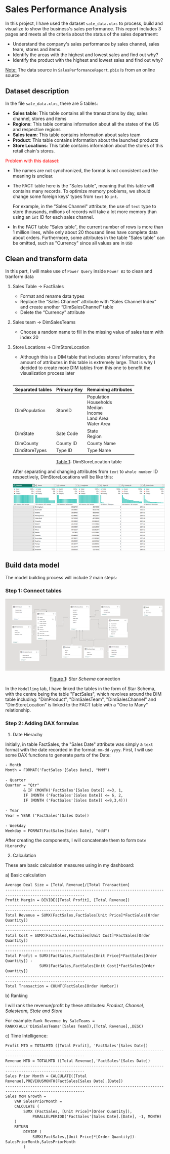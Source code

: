 # Sales Performance Analysis

In this project, I have used the dataset `sale_data.xlxs` to process, build and visualize to show the business's sales performance. This report includes 3 pages and meets all the criteria about the status of the sales department:

- Understand the company's sales performance by sales channel, sales team, stores and items.
- Identify the areas with the highest and lowest sales and find out why?
- Identify the product with the highest and lowest sales and find out why?

<u>Note:</u> The data source in `SalesPerformanceReport.pbix` is from an online source

## Dataset description

In the file `sale_data.xlxs`, there are 5 tables:

- **Sales table**: This table contains all the transactions by day, sales channel, stores and items
- **Regions**: This table contains information about all the states of the US and respective regions
- **Sales team**: This table contains information about sales team
- **Product**: This table contains information about the launched products
- **Store Locations**: This table contains information about the stores of this retail chain's stores.

<span style="color:red">Problem with this dataset:</span>

- The names are not synchronized, the format is not consistent and the meaning is unclear.
- The FACT table here is the "Sales table", meaning that this table will contains many records. To optimize memory problems, we should change some foreign keys' types from `text` to `int`.

  For example, in the "Sales Channel" attribute, the use of `text` type to store thousands, millions of records will take a lot more memory than using an `int` ID for each sales channel.

- In the FACT table "Sales table", the current number of rows is more than 1 million lines, while only about 20 thousand lines have complete data about orders. Furthermore, some attributes in the table "Sales table" can be omitted, such as "Currency" since all values are in `USD`

## Clean and transform data

In this part, I will make use of `Power Query` inside `Power BI` to clean and tranform data

1. Sales Table -> FactSales

   - Format and rename data types
   - Replace the “Sales Channel” attribute with “Sales Channel Index” and create another “DimSalesChannel” table
   - Delete the “Currency” attribute

2. Sales team -> DimSalesTeams

   - Choose a random name to fill in the missing value of sales team with index 20

3. Store Locations -> DimStoreLocation

   - Although this is a DIM table that includes stores' information, the amount of attributes in this table is extremely large. That is why I decided to create more DIM tables from this one to benefit the visualization process later <br><br>
   <div align="center">

   | Separated tables | Primary Key | Remaining attributes                                                              |
   | ---------------- | ----------- | --------------------------------------------------------------------------------- |
   | DimPopulation    | StoreID     | Population <br> Households <br> Median <br> Income <br> Land Area <br> Water Area |
   | DimState         | Sate Code   | State <br> Region                                                                 |
   | DimCounty        | County ID   | County Name                                                                       |
   | DimStoreTypes    | Type ID     | Type Name                                                                         |

    </div>
    <p align = "center"> <u>Table 1</u>: DimStoreLocation table </p>

   After separating and changing attributes from `text` to `whole number` ID respectively, DimStoreLocations will be like this:

   ![image](./img/dimstorelocation.png)

## Build data model

The model building process will include 2 main steps:

### Step 1: Connect tables

<div align="center">

![image](./img/star_schema.png)

<u>Figure 1</u>: _Star Schema_ connection

</div>

In the `Modelling` tab, I have linked the tables in the form of Star Schema, with the centre being the table "FactSales", which revolves around the DIM table including: "DimProduct", "DimSalesTeam", "DimSalesChannel" and "DimStoreLocation" is linked to the FACT table with a "One to Many" relationship.

### Step 2: Adding DAX formulas

1. Date Hierachy

Initially, in table FactSales, the "Sales Date" attribute was simply a `text` format with the date recorded in the format: `mm-dd-yyyy`. First, I will use some DAX functions to generate parts of the Date:

    - Month
    Month = FORMAT('FactSales'[Sales Date], "MMM")

    - Quarter
    Quarter = "Qtr"
            & IF (MONTH('FactSales'[Sales Date]) <=3, 1,
            IF (MONTH ('FactSales'[Sales Date]) <= 6, 2,
            IF (MONTH ('FactSales'[Sales Date]) <=9,3,4)))

    - Year
    Year = YEAR ('FactSales'[Sales Date])

    - Weekday
    Weekday = FORMAT(FactSales[Sales Date], "ddd")

After creating the components, I will concatenate them to form `Date Hierarchy`

2. Calculation

These are basic calculation measures using in my dashboard:

a) Basic calculation

    Average Deal Size = [Total Revenue]/[Total Transaction]
    ---------------------------------------------------------------------------------------------------------
    Profit Margin = DIVIDE([Total Profit], [Total Revenue])
    ---------------------------------------------------------------------------------------------------------
    Total Revenue = SUMX(FactSales,FactSales[Unit Price]*FactSales[Order Quantity])
    ---------------------------------------------------------------------------------------------------------
    Total Cost = SUMX(FactSales,FactSales[Unit Cost]*FactSales[Order Quantity])
    ---------------------------------------------------------------------------------------------------------
    Total Profit = SUMX(FactSales,FactSales[Unit Price]*FactSales[Order Quantity]) -
                   SUMX(FactSales,FactSales[Unit Cost]*FactSales[Order Quantity])
    ---------------------------------------------------------------------------------------------------------
    Total Transaction = COUNT(FactSales[Order Number])

b) Ranking

I will rank the revenue/profit by these attributes: _Product, Channel, Salesteam, State and Store_

For example: `Rank Revenue by SaleTeams =
RANKX(ALL('DimSalesTeams'[Sales Team]),[Total Revenue],,DESC)`

c) Time Intelligence:

    Profit MTD = TOTALMTD ([Total Profit], 'FactSales'[Sales Date])
    ---------------------------------------------------------------------------------------------------------
    Revenue MTD = TOTALMTD ([Total Revenue],'FactSales'[Sales Date])
    ---------------------------------------------------------------------------------------------------------
    Sales Prior Month = CALCULATE([Total Revenue],PREVIOUSMONTH(FactSales[Sales Date].[Date])
    ---------------------------------------------------------------------------------------------------------
    Sales MoM Growth =
        VAR SalesPriorMonth =
        CALCULATE (
            SUMX (FactSales, [Unit Price]*[Order Quantity]),
                PARALLELPERIOD('FactSales'[Sales Date].[Date], -1, MONTH)
        )
        RETURN
            DIVIDE (
                SUMX(FactSales,[Unit Price]*[Order Quantity])-SalesPriorMonth,SalesPriorMonth
            )
